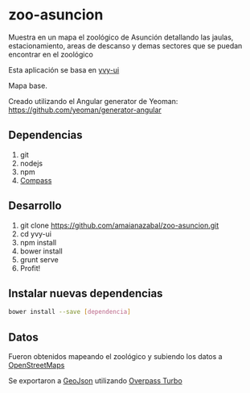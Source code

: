 # zoo-asuncion

Muestra en un mapa el zoológico de Asunción detallando las jaulas, estacionamiento, areas de descanso y demas sectores que se puedan encontrar en el zoológico

Esta aplicación se basa en [yvy-ui](https://github.com/CEAMSO/yvy-ui)

Mapa base.

Creado utilizando el Angular generator de Yeoman: https://github.com/yeoman/generator-angular

## Dependencias

  1. git
  2. nodejs
  3. npm
  4. [Compass](https://rubygems.org/gems/compass/)

## Desarrollo

  1. git clone https://github.com/amaianazabal/zoo-asuncion.git
  2. cd yvy-ui
  3. npm install
  4. bower install
  5. grunt serve
  6. Profit!

## Instalar nuevas dependencias

```bash
bower install --save [dependencia]
```

## Datos

Fueron obtenidos mapeando el zoológico y subiendo los datos a [OpenStreetMaps](https://www.openstreetmap.org/#map=15/-25.2497/-57.5668)

Se exportaron a [GeoJson](http://geojson.org/) utilizando [Overpass Turbo](http://overpass-turbo.eu/)
